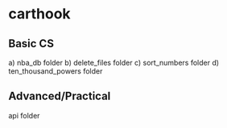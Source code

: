# carthook

## Basic CS
a) nba_db folder
b) delete_files folder
c) sort_numbers folder
d) ten_thousand_powers folder

## Advanced/Practical
api folder

